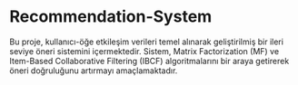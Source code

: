 # Recommendation-System
Bu proje, kullanıcı-öğe etkileşim verileri temel alınarak geliştirilmiş bir ileri seviye öneri sistemini içermektedir. Sistem, Matrix Factorization (MF) ve Item-Based Collaborative Filtering (IBCF) algoritmalarını bir araya getirerek öneri doğruluğunu artırmayı amaçlamaktadır.
